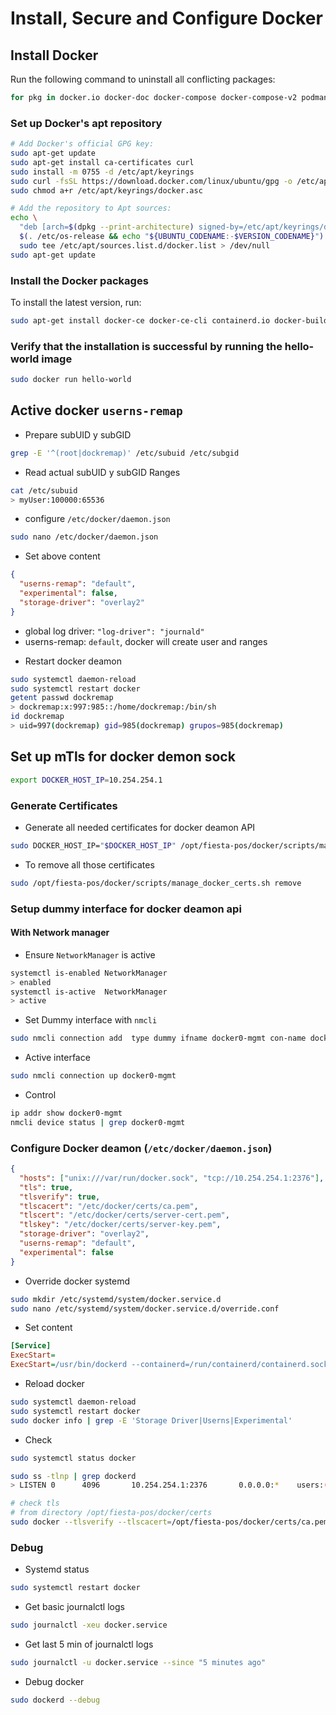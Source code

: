 # Install, Secure and Configure Docker

## Install Docker

Run the following command to uninstall all conflicting packages:

```bash
for pkg in docker.io docker-doc docker-compose docker-compose-v2 podman-docker containerd runc; do sudo apt-get remove $pkg; done
```

### Set up Docker's apt repository

```bash
# Add Docker's official GPG key:
sudo apt-get update
sudo apt-get install ca-certificates curl
sudo install -m 0755 -d /etc/apt/keyrings
sudo curl -fsSL https://download.docker.com/linux/ubuntu/gpg -o /etc/apt/keyrings/docker.asc
sudo chmod a+r /etc/apt/keyrings/docker.asc

# Add the repository to Apt sources:
echo \
  "deb [arch=$(dpkg --print-architecture) signed-by=/etc/apt/keyrings/docker.asc] https://download.docker.com/linux/ubuntu \
  $(. /etc/os-release && echo "${UBUNTU_CODENAME:-$VERSION_CODENAME}") stable" | \
  sudo tee /etc/apt/sources.list.d/docker.list > /dev/null
sudo apt-get update
```

### Install the Docker packages

To install the latest version, run:

```bash
sudo apt-get install docker-ce docker-ce-cli containerd.io docker-buildx-plugin docker-compose-plugin
```

### Verify that the installation is successful by running the hello-world image

```bash
sudo docker run hello-world
```

## Active docker `userns-remap`

- Prepare subUID y subGID

```bash
grep -E '^(root|dockremap)' /etc/subuid /etc/subgid
```

- Read actual subUID y subGID Ranges

```bash
cat /etc/subuid
> myUser:100000:65536
```

- configure `/etc/docker/daemon.json`

```bash
sudo nano /etc/docker/daemon.json
```

  - Set above content

  ```json
  {
    "userns-remap": "default",
    "experimental": false,
    "storage-driver": "overlay2"
  }
  ```

  * global log driver: `"log-driver": "journald"`
  * userns-remap: `default`, docker will create user and ranges

- Restart docker deamon

```bash
sudo systemctl daemon-reload
sudo systemctl restart docker
getent passwd dockremap
> dockremap:x:997:985::/home/dockremap:/bin/sh
id dockremap
> uid=997(dockremap) gid=985(dockremap) grupos=985(dockremap)
```

## Set up mTls for docker demon sock

```bash
export DOCKER_HOST_IP=10.254.254.1
```

### Generate Certificates

- Generate all needed certificates for docker deamon API

```bash
sudo DOCKER_HOST_IP="$DOCKER_HOST_IP" /opt/fiesta-pos/docker/scripts/manage_docker_certs.sh generate
```

- To remove all those certificates

```bash
sudo /opt/fiesta-pos/docker/scripts/manage_docker_certs.sh remove
```

### Setup dummy interface for docker deamon api

#### With Network manager

- Ensure `NetworkManager` is active

```bash
systemctl is-enabled NetworkManager
> enabled
systemctl is-active  NetworkManager
> active
```

- Set Dummy interface with `nmcli`

```bash
sudo nmcli connection add  type dummy ifname docker0-mgmt con-name docker0-mgmt ip4 "$DOCKER_HOST_IP"/32 autoconnect yes
```

- Active interface

```bash
sudo nmcli connection up docker0-mgmt
```

- Control

```bash
ip addr show docker0-mgmt
nmcli device status | grep docker0-mgmt
```

### Configure Docker deamon  (`/etc/docker/daemon.json`)

```json
{
  "hosts": ["unix:///var/run/docker.sock", "tcp://10.254.254.1:2376"],
  "tls": true,
  "tlsverify": true,
  "tlscacert": "/etc/docker/certs/ca.pem",
  "tlscert": "/etc/docker/certs/server-cert.pem",
  "tlskey": "/etc/docker/certs/server-key.pem",
  "storage-driver": "overlay2",
  "userns-remap": "default",
  "experimental": false
}
```

- Override docker systemd

```bash
sudo mkdir /etc/systemd/system/docker.service.d
sudo nano /etc/systemd/system/docker.service.d/override.conf
```

- Set content

```ini
[Service]
ExecStart=
ExecStart=/usr/bin/dockerd --containerd=/run/containerd/containerd.sock
```

- Reload docker

```bash
sudo systemctl daemon-reload
sudo systemctl restart docker
sudo docker info | grep -E 'Storage Driver|Userns|Experimental'
```

- Check

```bash
sudo systemctl status docker

sudo ss -tlnp | grep dockerd
> LISTEN 0      4096       10.254.254.1:2376       0.0.0.0:*    users:(("dockerd",pid=16757,fd=4))

# check tls
# from directory /opt/fiesta-pos/docker/certs
sudo docker --tlsverify --tlscacert=/opt/fiesta-pos/docker/certs/ca.pem --tlscert=/opt/fiesta-pos/docker/certs/client-cert.pem --tlskey=/opt/fiesta-pos/docker/certs/client-key.pem -H tcp://10.254.254.1:2376 version
```

### Debug

- Systemd status

```bash
sudo systemctl restart docker
```

- Get basic journalctl logs

```bash
sudo journalctl -xeu docker.service
```

- Get last 5 min of journalctl logs

```bash
sudo journalctl -u docker.service --since "5 minutes ago"
```

- Debug docker

```bash
sudo dockerd --debug
```